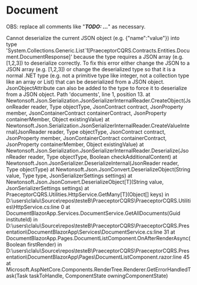# Document

OBS: replace all comments like "***TODO: ...***" as necessary.


Cannot deserialize the current JSON object (e.g. {"name":"value"}) into type 'System.Collections.Generic.List`1[PraeceptorCQRS.Contracts.Entities.Document.DocumentResponse]' 
because the type requires a JSON array (e.g. [1,2,3]) to deserialize correctly.
To fix this error either change the JSON to a JSON array (e.g. [1,2,3]) or change the deserialized type so that it is a normal .NET type (e.g. not a primitive type like integer, 
not a collection type like an array or List<T>) that can be deserialized from a JSON object. JsonObjectAttribute can also be added to the type to force it to deserialize from a JSON object.
Path 'documents', line 1, position 13.
   at Newtonsoft.Json.Serialization.JsonSerializerInternalReader.CreateObject(JsonReader reader, Type objectType, JsonContract contract, JsonProperty member, JsonContainerContract containerContract, JsonProperty containerMember, Object existingValue)
   at Newtonsoft.Json.Serialization.JsonSerializerInternalReader.CreateValueInternal(JsonReader reader, Type objectType, JsonContract contract, JsonProperty member, JsonContainerContract containerContract, JsonProperty containerMember, Object existingValue)
   at Newtonsoft.Json.Serialization.JsonSerializerInternalReader.Deserialize(JsonReader reader, Type objectType, Boolean checkAdditionalContent)
   at Newtonsoft.Json.JsonSerializer.DeserializeInternal(JsonReader reader, Type objectType)
   at Newtonsoft.Json.JsonConvert.DeserializeObject(String value, Type type, JsonSerializerSettings settings)
   at Newtonsoft.Json.JsonConvert.DeserializeObject[T](String value, JsonSerializerSettings settings)
   at PraeceptorCQRS.Utilities.HttpService.GetMany[T](Object[] keys) in D:\users\clalu\Source\repos\testeB\PraeceptorCQRS\PraeceptorCQRS.Utilities\HttpService.cs:line 0
   at DocumentBlazorApp.Services.DocumentService.GetAllDocuments(Guid instituteId) in D:\users\clalu\Source\repos\testeB\PraeceptorCQRS\PraeceptorCQRS.Presentation\DocumentBlazorApp\Services\DocumentService.cs:line 31
   at DocumentBlazorApp.Pages.DocumentListComponent.OnAfterRenderAsync(Boolean firstRender) in D:\users\clalu\Source\repos\testeB\PraeceptorCQRS\PraeceptorCQRS.Presentation\DocumentBlazorApp\Pages\DocumentListComponent.razor:line 45
   at Microsoft.AspNetCore.Components.RenderTree.Renderer.GetErrorHandledTask(Task taskToHandle, ComponentState owningComponentState)